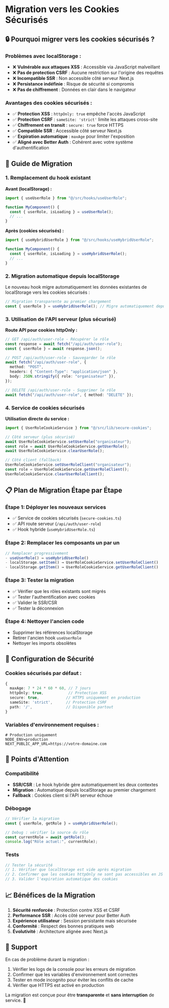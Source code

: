 # Migration vers les Cookies Sécurisés

## 🔒 Pourquoi migrer vers les cookies sécurisés ?

### Problèmes avec localStorage :

- ❌ **Vulnérable aux attaques XSS** : Accessible via JavaScript malveillant
- ❌ **Pas de protection CSRF** : Aucune restriction sur l'origine des requêtes
- ❌ **Incompatible SSR** : Non accessible côté serveur Next.js
- ❌ **Persistance indéfinie** : Risque de sécurité si compromis
- ❌ **Pas de chiffrement** : Données en clair dans le navigateur

### Avantages des cookies sécurisés :

- ✅ **Protection XSS** : `httpOnly: true` empêche l'accès JavaScript
- ✅ **Protection CSRF** : `sameSite: 'strict'` limite les attaques cross-site
- ✅ **Chiffrement en transit** : `secure: true` force HTTPS
- ✅ **Compatible SSR** : Accessible côté serveur Next.js
- ✅ **Expiration automatique** : `maxAge` pour limiter l'exposition
- ✅ **Aligné avec Better Auth** : Cohérent avec votre système d'authentification

## 🚀 Guide de Migration

### 1. Remplacement du hook existant

**Avant (localStorage) :**

```typescript
import { useUserRole } from "@/src/hooks/useUserRole";

function MyComponent() {
  const { userRole, isLoading } = useUserRole();
  // ...
}
```

**Après (cookies sécurisés) :**

```typescript
import { useHybridUserRole } from "@/src/hooks/useHybridUserRole";

function MyComponent() {
  const { userRole, isLoading } = useHybridUserRole();
  // ...
}
```

### 2. Migration automatique depuis localStorage

Le nouveau hook migre automatiquement les données existantes de localStorage vers les cookies sécurisés :

```typescript
// Migration transparente au premier chargement
const { userRole } = useHybridUserRole(); // Migre automatiquement depuis localStorage
```

### 3. Utilisation de l'API serveur (plus sécurisé)

**Route API pour cookies httpOnly :**

```typescript
// GET /api/auth/user-role - Récupérer le rôle
const response = await fetch("/api/auth/user-role");
const { userRole } = await response.json();

// POST /api/auth/user-role - Sauvegarder le rôle
await fetch("/api/auth/user-role", {
  method: "POST",
  headers: { "Content-Type": "application/json" },
  body: JSON.stringify({ role: "organisateur" }),
});

// DELETE /api/auth/user-role - Supprimer le rôle
await fetch("/api/auth/user-role", { method: "DELETE" });
```

### 4. Service de cookies sécurisés

**Utilisation directe du service :**

```typescript
import { UserRoleCookieService } from "@/src/lib/secure-cookies";

// Côté serveur (plus sécurisé)
await UserRoleCookieService.setUserRole("organisateur");
const role = await UserRoleCookieService.getUserRole();
await UserRoleCookieService.clearUserRole();

// Côté client (fallback)
UserRoleCookieService.setUserRoleClient("organisateur");
const role = UserRoleCookieService.getUserRoleClient();
UserRoleCookieService.clearUserRoleClient();
```

## 📋 Plan de Migration Étape par Étape

### Étape 1: Déployer les nouveaux services

- ✅ Service de cookies sécurisés (`secure-cookies.ts`)
- ✅ API route serveur (`/api/auth/user-role`)
- ✅ Hook hybride (`useHybridUserRole.ts`)

### Étape 2: Remplacer les composants un par un

```typescript
// Remplacer progressivement
- useUserRole() → useHybridUserRole()
- localStorage.setItem() → UserRoleCookieService.setUserRoleClient()
- localStorage.getItem() → UserRoleCookieService.getUserRoleClient()
```

### Étape 3: Tester la migration

- ✅ Vérifier que les rôles existants sont migrés
- ✅ Tester l'authentification avec cookies
- ✅ Valider le SSR/CSR
- ✅ Tester la déconnexion

### Étape 4: Nettoyer l'ancien code

- Supprimer les références localStorage
- Retirer l'ancien hook `useUserRole`
- Nettoyer les imports obsolètes

## 🔧 Configuration de Sécurité

### Cookies sécurisés par défaut :

```typescript
{
  maxAge: 7 * 24 * 60 * 60, // 7 jours
  httpOnly: true,           // Protection XSS
  secure: true,            // HTTPS uniquement en production
  sameSite: 'strict',      // Protection CSRF
  path: '/',               // Disponible partout
}
```

### Variables d'environnement requises :

```env
# Production uniquement
NODE_ENV=production
NEXT_PUBLIC_APP_URL=https://votre-domaine.com
```

## 🚨 Points d'Attention

### Compatibilité

- **SSR/CSR** : Le hook hybride gère automatiquement les deux contextes
- **Migration** : Automatique depuis localStorage au premier chargement
- **Fallback** : Cookies client si l'API serveur échoue

### Débogage

```typescript
// Vérifier la migration
const { userRole, getRole } = useHybridUserRole();

// Debug : vérifier la source du rôle
const currentRole = await getRole();
console.log("Rôle actuel:", currentRole);
```

### Tests

```typescript
// Tester la sécurité
// 1. Vérifier que localStorage est vide après migration
// 2. Confirmer que les cookies httpOnly ne sont pas accessibles en JS
// 3. Valider l'expiration automatique des cookies
```

## 📈 Bénéfices de la Migration

1. **Sécurité renforcée** : Protection contre XSS et CSRF
2. **Performance SSR** : Accès côté serveur pour Better Auth
3. **Expérience utilisateur** : Session persistante mais sécurisée
4. **Conformité** : Respect des bonnes pratiques web
5. **Évolutivité** : Architecture alignée avec Next.js

## 🤝 Support

En cas de problème durant la migration :

1. Vérifier les logs de la console pour les erreurs de migration
2. Confirmer que les variables d'environnement sont correctes
3. Tester en mode incognito pour éviter les conflits de cache
4. Vérifier que HTTPS est activé en production

La migration est conçue pour être **transparente** et **sans interruption** de service. 🚀
